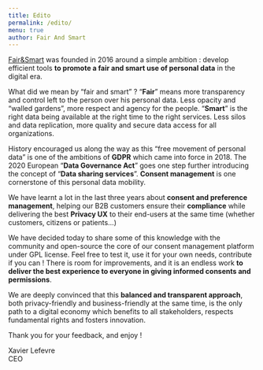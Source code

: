 ```yaml
---
title: Edito
permalink: /edito/
menu: true
author: Fair And Smart
---
```


[Fair&Smart](https://www.fairandsmart.com/) was founded in 2016 around a simple ambition : develop efficient tools **to promote a fair and smart use of personal data** in the digital era.
 
What did we mean by “fair and smart” ? “**Fair**” means more transparency and control left to the person over his personal data. Less opacity and “walled gardens”, more respect and agency for the people. “**Smart**” is the right data being available at the right time to the right services. Less silos and data replication, more quality and secure data access for all organizations.
 
History encouraged us along the way as this “free movement of personal data” is one of the ambitions of **GDPR** which came into force in 2018. The 2020 European “**Data Governance Act**” goes one step further introducing the concept of “**Data sharing services**”. **Consent management** is one cornerstone of this personal data mobility.
 
We have learnt a lot in the last three years about **consent and preference management**, helping our B2B customers ensure their **compliance** while delivering the best **Privacy UX** to their end-users at the same time (whether customers, citizens or patients…)
 
We have decided today to share some of this knowledge with the community and open-source the core of our consent management platform under GPL license.
Feel free to test it, use it for your own needs, contribute if you can ! There is room for improvements, and it is an endless work **to deliver the best experience to everyone in giving informed consents and permissions**.
 
We are deeply convinced that this **balanced and transparent approach**, both privacy-friendly and business-friendly at the same time, is the only path to a digital economy which benefits to all stakeholders, respects fundamental rights and fosters innovation.
 
Thank you for your feedback, and enjoy !

Xavier Lefevre   
CEO